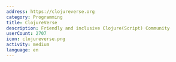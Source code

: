 ```yaml
---
address: https://clojureverse.org
category: Programming
title: ClojureVerse
description: Friendly and inclusive Clojure(Script) Community
userCount: 2707
icon: clojureverse.png
activity: medium
language: en
---
```

